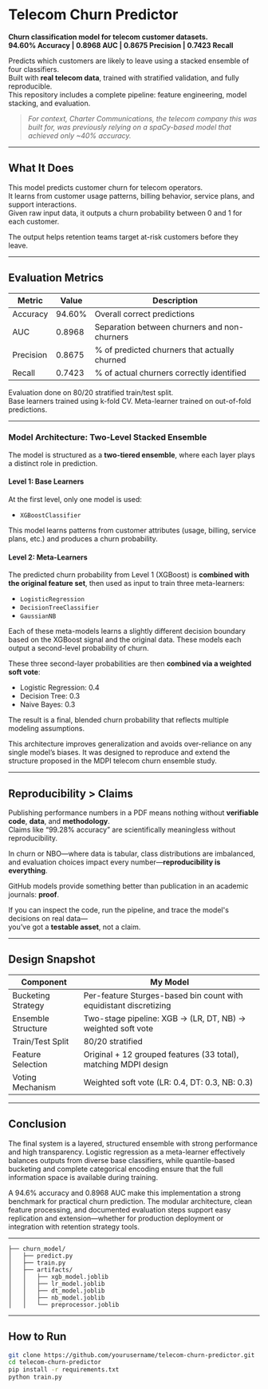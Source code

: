 
# Telecom Churn Predictor

**Churn classification model for telecom customer datasets.  
94.60% Accuracy | 0.8968 AUC | 0.8675 Precision | 0.7423 Recall**

Predicts which customers are likely to leave using a stacked ensemble of four classifiers.  
Built with **real telecom data**, trained with stratified validation, and fully reproducible.  
This repository includes a complete pipeline: feature engineering, model stacking, and evaluation.

> *For context, Charter Communications, the telecom company this was built for, was previously relying on a spaCy-based model that achieved only ~40% accuracy.*
---

## What It Does

This model predicts customer churn for telecom operators.  
It learns from customer usage patterns, billing behavior, service plans, and support interactions.  
Given raw input data, it outputs a churn probability between 0 and 1 for each customer.

The output helps retention teams target at-risk customers before they leave.

---

## Evaluation Metrics 

| Metric    | Value   | Description |
|-----------|---------|-------------|
| Accuracy  | 94.60%  | Overall correct predictions |
| AUC       | 0.8968  | Separation between churners and non-churners |
| Precision | 0.8675  | % of predicted churners that actually churned |
| Recall    | 0.7423  | % of actual churners correctly identified |

Evaluation done on 80/20 stratified train/test split.  
Base learners trained using k-fold CV. Meta-learner trained on out-of-fold predictions.

---

### Model Architecture: Two-Level Stacked Ensemble

The model is structured as a **two-tiered ensemble**, where each layer plays a distinct role in prediction.

#### **Level 1: Base Learners**

At the first level, only one model is used:

- `XGBoostClassifier`

This model learns patterns from customer attributes (usage, billing, service plans, etc.) and produces a churn probability.

#### **Level 2: Meta-Learners**

The predicted churn probability from Level 1 (XGBoost) is **combined with the original feature set**, then used as input to train three meta-learners:

- `LogisticRegression`
- `DecisionTreeClassifier`
- `GaussianNB`

Each of these meta-models learns a slightly different decision boundary based on the XGBoost signal and the original data. These models each output a second-level probability of churn.

These three second-layer probabilities are then **combined via a weighted soft vote**:

- Logistic Regression: 0.4
- Decision Tree: 0.3
- Naive Bayes: 0.3

The result is a final, blended churn probability that reflects multiple modeling assumptions.

This architecture improves generalization and avoids over-reliance on any single model’s biases. It was designed to reproduce and extend the structure proposed in the MDPI telecom churn ensemble study.

---

## Reproducibility > Claims

Publishing performance numbers in a PDF means nothing without **verifiable code**, **data**, and **methodology**.  
Claims like “99.28% accuracy” are scientifically meaningless without reproducibility.

In churn or NBO—where data is tabular, class distributions are imbalanced, and evaluation choices impact every number—**reproducibility is everything**.

GitHub models provide something better than publication in an academic journals: **proof**.

If you can inspect the code, run the pipeline, and trace the model's decisions on real data—  
you’ve got a **testable asset**, not a claim.

---

## Design Snapshot

| Component           | My Model                                                           |
|---------------------|--------------------------------------------------------------------|
| Bucketing Strategy  | Per-feature Sturges-based bin count with equidistant discretizing |
| Ensemble Structure  | Two-stage pipeline: XGB → (LR, DT, NB) → weighted soft vote        |
| Train/Test Split    | 80/20 stratified                                                  |
| Feature Selection   | Original + 12 grouped features (33 total), matching MDPI design   |
| Voting Mechanism    | Weighted soft vote (LR: 0.4, DT: 0.3, NB: 0.3)                     |

---

## Conclusion

The final system is a layered, structured ensemble with strong performance and high transparency. Logistic regression as a meta-learner effectively balances outputs from diverse base classifiers, while quantile-based bucketing and complete categorical encoding ensure that the full information space is available during training.

A 94.6% accuracy and 0.8968 AUC make this implementation a strong benchmark for practical churn prediction. The modular architecture, clean feature processing, and documented evaluation steps support easy replication and extension—whether for production deployment or integration with retention strategy tools.

---

```
├── churn_model/
│   ├── predict.py
│   ├── train.py
│   ├── artifacts/
│   │   ├── xgb_model.joblib
│   │   ├── lr_model.joblib
│   │   ├── dt_model.joblib
│   │   ├── nb_model.joblib
│   │   └── preprocessor.joblib
```

---

## How to Run

```bash
git clone https://github.com/yourusername/telecom-churn-predictor.git
cd telecom-churn-predictor
pip install -r requirements.txt
python train.py
```
